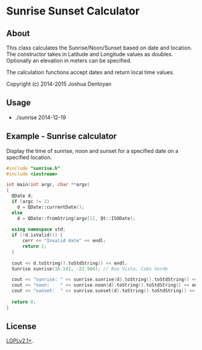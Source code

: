 Sunrise Sunset Calculator
=========================

About
-----

This class calculates the Sunrise/Noon/Sunset based on date and location.
The constructor takes in Latitude and Longitude values as doubles.
Optionally an elevation in meters can be specified.

The calculation functions accept dates and return local time values.

Copyright (c) 2014-2015 Joshua Dentoyan


Usage
-----

- ./sunrise 2014-12-19


Example - Sunrise calculator
----------------------------

Display the time of sunrise, noon and sunset for a specified date on a specified location.


```cpp
#include "sunrise.h"
#include <iostream>

int main(int argc, char **argv)
{
  QDate d;  
  if (argc != 2)
    d = QDate::currentDate();
  else
    d = QDate::fromString(argv[1], Qt::ISODate);
    
  using namespace std;
  if (!d.isValid()) {
      cerr << "Invalid date" << endl;
      return 1;
  }
 
  cout << d.toString().toStdString() << endl;
  Sunrise sunrise(16.141, -22.904); // Boa Vista, Cabo Verde

  cout << "sunrise: " << sunrise.sunrise(d).toString().toStdString() << endl;
  cout << "noon:    " << sunrise.noon(d).toString().toStdString() << endl;
  cout << "sunset:  " << sunrise.sunset(d).toString().toStdString() << endl;
 
  return 0;
}
```

License
-------

<a href="LICENSE">LGPLv2.1+</a>.





